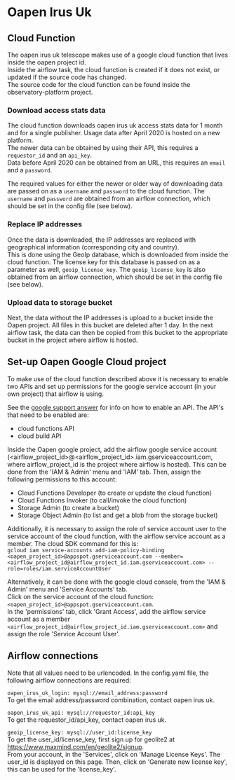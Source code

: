 # Oapen Irus Uk

## Cloud Function
The oapen irus uk telescope makes use of a google cloud function that lives inside the oapen project id.  
Inside the airflow task, the cloud function is created if it does not exist, or updated if the source code has changed.  
The source code for the cloud function can be found inside the observatory-platform project.


### Download access stats data
The cloud function downloads oapen irus uk access stats data for 1 month and for a single publisher. Usage data after April 2020 is hosted on a new platform.  
The newer data can be obtained by using their API, this requires a `requestor_id` and an `api_key`.  
Data before April 2020 can be obtained from an URL, this requires an `email` and a `password`.  

The required values for either the newer or older way of downloading data are passed on as a `username` and `password` to the cloud function.
The `username` and `password` are obtained from an airflow connection, which should be set in the config file (see below).

### Replace IP addresses
Once the data is downloaded, the IP addresses are replaced with geographical information (corresponding city and country).  
This is done using the GeoIp database, which is downloaded from inside the cloud function. The license key for this database is passed on as a parameter as well, `geoip_license_key`.
The `geoip_license_key` is also obtained from an airflow connection, which should be set in the config file (see below).

### Upload data to storage bucket
Next, the data without the IP addresses is upload to a bucket inside the Oapen project. All files in this bucket are deleted after 1 day.
In the next airflow task, the data can then be copied from this bucket to the appropriate bucket in the project where airflow is hosted.

## Set-up Oapen Google Cloud project
To make use of the cloud function described above it is necessary to enable two APIs and set up permissions for the google service account (in your own project) that airflow is using.

See the [google support answer](https://support.google.com/googleapi/answer/6158841?hl=en) for info on how to enable an API. The API's that need to be enabled are:
- cloud functions API
- cloud build API

Inside the Oapen google project, add the airflow google service account (<airflow_project_id>@<airflow_project_id>.iam.gserviceaccount.com, where airflow_project_id is the project where airflow is hosted). 
This can be done from the 'IAM & Admin' menu and 'IAM' tab. Then, assign the following permissions to this account:  
  - Cloud Functions Developer (to create or update the cloud function)
  - Cloud Functions Invoker (to call/invoke the cloud function)
  - Storage Admin (to create a bucket)
  - Storage Object Admin (to list and get a blob from the storage bucket)

Additionally, it is necessary to assign the role of service account user to the service account of the cloud function, with the airflow service account as a member.
The cloud SDK command for this is:  
`gcloud iam service-accounts add-iam-policy-binding <oapen_project_id>@appspot.gserviceaccount.com --member=<airflow_project_id@airflow_project_id.iam.gserviceaccount.com> --role=roles/iam.serviceAccountUser`

Alternatively, it can be done with the google cloud console, from the 'IAM & Admin' menu and 'Service Accounts' tab.  
Click on the service account of the cloud function: `<oapen_project_id>@appspot.gserviceaccount.com`.  
In the 'permissions' tab, click 'Grant Access', add the airflow service account as a member `<airflow_project_id@airflow_project_id.iam.gserviceaccount.com>` and assign the role 'Service Account User'.

## Airflow connections
Note that all values need to be urlencoded.
In the config.yaml file, the following airflow connections are required:  

`oapen_irus_uk_login: mysql://email_address:password`  
To get the email address/password combination, contact oapen irus uk.

`oapen_irus_uk_api: mysql://requestor_id:api_key`  
To get the requestor_id/api_key, contact oapen irus uk.

`geoip_license_key: mysql://user_id:license_key`  
To get the user_id/license_key, first sign up for geolite2 at https://www.maxmind.com/en/geolite2/signup.  
From your account, in the 'Services', click on 'Manage License Keys'. The user_id is displayed on this page.
Then, click on 'Generate new license key', this can be used for the 'license_key'.